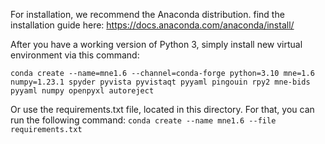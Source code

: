 For installation, we recommend the Anaconda distribution. find the installation
guide here: https://docs.anaconda.com/anaconda/install/

After you have a working version of Python 3, simply install new virtual environment via this command:

`conda create --name=mne1.6 --channel=conda-forge python=3.10 mne=1.6 numpy=1.23.1 spyder pyvista pyvistaqt pyyaml pingouin rpy2 mne-bids pyyaml numpy openpyxl autoreject`

Or use the requirements.txt file, located in this directory. For that, you can run the following command:
`conda create --name mne1.6 --file requirements.txt`
